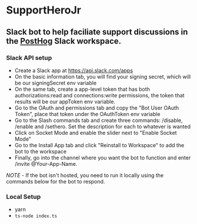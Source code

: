 # SupportHeroJr

## Slack bot to help faciliate support discussions in the [PostHog](https://github.com/PostHog/posthog) Slack workspace.

### Slack API setup

- Create a Slack app at https://api.slack.com/apps
- On the basic information tab, you will find your signing secret, which will be our signingSecret env variable
- On the same tab, create a app-level token that has both authorizations:read and connections:write permissions, the token that results will be our appToken env variable.
- Go to the OAuth and permissions tab and copy the "Bot User OAuth Token", place that token under the OAuthToken env variable
- Go to the Slash commands tab and create three commands: /disable, /enable and /sethero. Set the description for each to whatever is wanted
- Click on Socket Mode and enable the slider next to "Enable Socket Mode"
- Go to the Install App tab and click "Reinstall to Workspace" to add the bot to the workspace
- Finally, go into the channel where you want the bot to function and enter /invite @Your-App-Name.

*NOTE* - If the bot isn't hosted, you need to run it locally using the commands below for the bot to respond.

### Local Setup
- yarn
- `ts-node index.ts`
